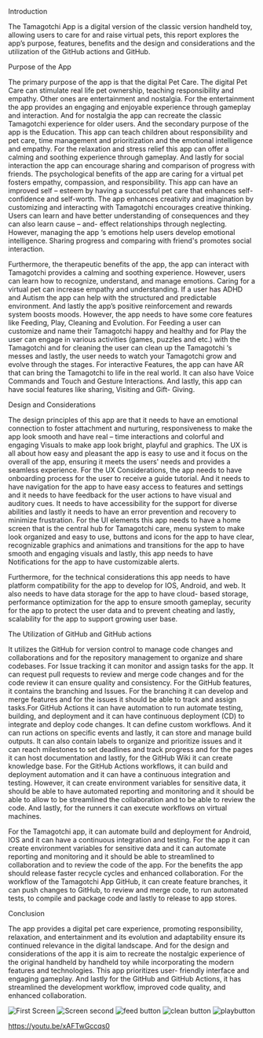 Introduction  

The Tamagotchi App is a digital version of the classic version handheld toy, allowing users to care for and raise virtual pets, this report explores the app’s purpose, features, benefits and the design and considerations and the utilization of the GitHub actions and GitHub. 

Purpose of the App 

The primary purpose of the app is that the digital Pet Care. The digital Pet Care can stimulate real life pet ownership, teaching responsibility and empathy. Other ones are entertainment and nostalgia. For the entertainment the app provides an engaging and enjoyable experience through gameplay and interaction. And for nostalgia the app can recreate the classic Tamagotchi experience for older users. And the secondary purpose of the app is the Education. This app can teach children about responsibility and pet care, time management and prioritization and the emotional intelligence and empathy. For the relaxation and stress relief this app can offer a calming and soothing experience through gameplay.  And lastly for social interaction the app can encourage sharing and comparison of progress with friends. The psychological benefits of the app are caring for a virtual pet fosters empathy, compassion, and responsibility. This app can have an improved self – esteem by having a successful pet care that enhances self- confidence and self-worth. The app enhances creativity and imagination by customizing and interacting with Tamagotchi encourages creative thinking. Users can learn and have better understanding of consequences and they can also learn cause – and- effect relationships through neglecting. However, managing the app ‘s emotions help users develop emotional intelligence. Sharing progress and comparing with friend's promotes social interaction. 

 

Furthermore, the therapeutic benefits of the app, the app can interact with Tamagotchi provides a calming and soothing experience. However, users can learn how to recognize, understand, and manage emotions. Caring for a virtual pet can increase empathy and understanding. If a user has ADHD and Autism the app can help with the structured and predictable environment. And lastly the app’s positive reinforcement and rewards system boosts moods.  However, the app needs to have some core features like Feeding, Play, Cleaning and Evolution. For Feeding a user can customize and name their Tamagotchi happy and healthy and for Play the user can engage in various activities (games, puzzles and etc.) with the Tamagotchi and for cleaning the user can clean up the Tamagotchi ‘s messes and lastly, the user needs to watch your Tamagotchi grow and evolve through the stages. For interactive Features, the app can have AR that can bring the Tamagotchi to life in the real world. It can also have Voice Commands and Touch and Gesture Interactions. And lastly, this app can have social features like sharing, Visiting and Gift- Giving. 

Design and Considerations 

The design principles of this app are that it needs to have an emotional connection to foster attachment and nurturing, responsiveness to make the app look smooth and have real – time interactions and colorful and engaging Visuals to make app look bright, playful and graphics. The UX is all about how easy and pleasant the app is easy to use and it focus on the overall of the app, ensuring it meets the users' needs and provides a seamless experience.  For the UX Considerations, the app needs to have onboarding process for the user to receive a guide tutorial.   And it needs to have navigation for the app to have easy access to features and settings and it needs to have feedback for the user actions to have visual and auditory cues. It needs to have accessibility for the support for diverse abilities and lastly it needs to have an error prevention and recovery to minimize frustration. For the UI elements this app needs to have a home screen that is the central hub for Tamagotchi care, menu system to make look organized and easy to use, buttons and icons for the app to have clear, recognizable graphics and animations and transitions for the app to have smooth and engaging visuals and lastly, this app needs to have Notifications for the app to have customizable alerts. 

 

Furthermore, for the technical considerations this app needs to have platform compatibility for the app to develop for IOS, Android, and web. It also needs to have data storage for the app to have cloud- based storage, performance optimization for the app to ensure smooth gameplay, security for the app to protect the user data and to prevent cheating and lastly, scalability for the app to support growing user base. 

 

The Utilization of GitHub and GitHub actions  

It utilizes the GitHub for version control to manage code changes and collaborations and for the repository management to organize and share codebases. For Issue tracking it can monitor and assign tasks for the app.  It can request pull requests to review and merge code changes and for the code review it can ensure quality and consistency.  For the GitHub features, it contains the branching and Issues. For the branching it can develop and merge features and for the issues it should be able to track and assign tasks.For GitHub Actions it can have automation to run automate testing, building, and deployment and it can have continuous deployment (CD) to integrate and deploy code changes. It can define custom workflows. And it can run actions on specific events and lastly, it can store and manage build outputs.  It can also contain labels to organize and prioritize issues and it can reach milestones to set deadlines and track progress and for the pages it can host documentation and lastly, for the GitHub Wiki it can create knowledge base.    For the GitHub Actions workflows, it can build and deployment automation and it can have a continuous integration and testing. However, it can create environment variables for sensitive data, it should be able to have automated reporting and monitoring and it should be able to allow to be streamlined the collaboration and to be able to review the code. And lastly, for the runners it can execute workflows on virtual machines. 

For the Tamagotchi app, it can automate build and deployment for Android, IOS and it can have a continuous integration and testing. For the app it can create environment variables for sensitive data   and it can automate reporting and monitoring and it should be able to streamlined to collaboration and to review the code of the app. For the benefits the app should release faster recycle cycles and enhanced collaboration.  For the workflow of the Tamagotchi App GitHub, it can create feature branches, it can push changes to GitHub, to review and merge code, to run automated tests, to compile and package code and lastly to release to app stores. 

 

 

Conclusion 

The app provides a digital pet care experience, promoting responsibility, relaxation, and entertainment and its evolution and adaptability ensure its continued relevance in the digital landscape. And for the design and considerations of the app it is aim to recreate the nostalgic experience of the original handheld by handheld toy while incorporating the modern features and technologies. This app prioritizes user- friendly interface and engaging gameplay. And lastly for the GitHub and GitHub Actions, it has streamlined the development workflow, improved code quality, and enhanced collaboration. 


![First Screen](https://github.com/user-attachments/assets/c592b31d-3a80-4e1c-8709-3423db5f471f)
![Screen second](https://github.com/user-attachments/assets/5af37347-bbc0-4a14-91fc-a0cd56603861)
![feed button](https://github.com/user-attachments/assets/5f5f4770-a6de-43ed-aaec-f75701eb6093)
![clean button](https://github.com/user-attachments/assets/2a43c407-862b-407c-ad79-1e6588ab9070)
![playbutton](https://github.com/user-attachments/assets/b5057dd2-4e49-4804-bc0a-1fef5ace13d1)

https://youtu.be/xAFTwGccqs0





